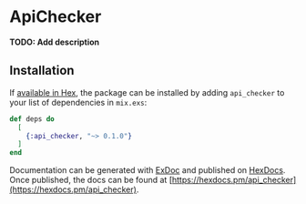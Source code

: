 # ApiChecker

**TODO: Add description**

## Installation

If [available in Hex](https://hex.pm/docs/publish), the package can be installed
by adding `api_checker` to your list of dependencies in `mix.exs`:

```elixir
def deps do
  [
    {:api_checker, "~> 0.1.0"}
  ]
end
```

Documentation can be generated with [ExDoc](https://github.com/elixir-lang/ex_doc)
and published on [HexDocs](https://hexdocs.pm). Once published, the docs can
be found at [https://hexdocs.pm/api_checker](https://hexdocs.pm/api_checker).

